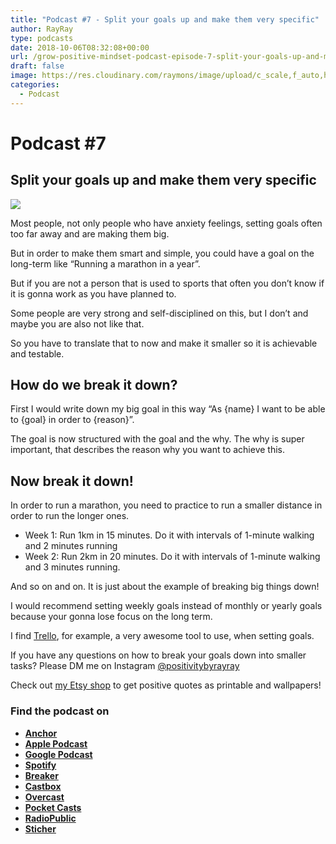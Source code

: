 ```yaml
---
title: "Podcast #7 - Split your goals up and make them very specific"
author: RayRay
type: podcasts
date: 2018-10-06T08:32:08+00:00
url: /grow-positive-mindset-podcast-episode-7-split-your-goals-up-and-make-them-very-specific/
draft: false
image: https://res.cloudinary.com/raymons/image/upload/c_scale,f_auto,h_1400,q_74,w_1400/v1538164339/byrayray/Split_your_goals_up_and_make_them_very_specific.jpg
categories:
  - Podcast
---
```



<!--more-->
# Podcast #7

## Split your goals up and make them very specific

![](https://res.cloudinary.com/raymons/image/upload/c_scale,f_auto,h_1400,q_74,w_1400/v1538164339/byrayray/Split_your_goals_up_and_make_them_very_specific.jpg)

<div class="progressive-iframe" data-src="https://anchor.fm/growpositivemindset/embed/episodes/7---Split-your-goals-up-and-make-them-very-specific-e2bm0k/a-a5ms0q"></div>

Most people, not only people who have anxiety feelings, setting goals often too far away and are making them big.

But in order to make them smart and simple, you could have a goal on the long-term like “Running a marathon in a year”.

But if you are not a person that is used to sports that often you don’t know if it is gonna work as you have planned to.

Some people are very strong and self-disciplined on this, but I don’t and maybe you are also not like that.

So you have to translate that to now and make it smaller so it is achievable and testable.

## How do we break it down?

First I would write down my big goal in this way “As {name} I want to be able to {goal} in order to {reason}”.

The goal is now structured with the goal and the why. The why is super important, that describes the reason why you want to achieve this.

## Now break it down!

In order to run a marathon, you need to practice to run a smaller distance in order to run the longer ones.

- Week 1: Run 1km in 15 minutes. Do it with intervals of 1-minute walking and 2 minutes running
- Week 2: Run 2km in 20 minutes. Do it with intervals of 1-minute walking and 3 minutes running.

And so on and on. It is just about the example of breaking big things down!

I would recommend setting weekly goals instead of monthly or yearly goals because your gonna lose focus on the long term.

I find [Trello](https://trello.com), for example, a very awesome tool to use, when setting goals.

If you have any questions on how to break your goals down into smaller tasks? Please DM me on Instagram [@positivitybyrayray](https://instagram.com/positivitybyrayray)

Check out [my Etsy shop](https://www.etsy.com/shop/PositivityByRayRay) to get positive quotes as printable and wallpapers!

### Find the podcast on
- [**Anchor**](https://anchor.fm/growpositivemindset)
- [**Apple Podcast**](https://itunes.apple.com/us/podcast/positivity-by-ray/id1425920642)
- [**Google Podcast**](https://www.google.com/podcasts?feed=aHR0cHM6Ly9hbmNob3IuZm0vcy8xODI0NTI4L3BvZGNhc3QvcnNz)
- [**Spotify**](https://open.spotify.com/show/6Y2fr3Uc03bkriRf4cC4LV)
- [**Breaker**](https://www.breaker.audio/positivity-by-ray)
- [**Castbox**](https://castbox.fm/channel/id1415080)
- [**Overcast**](https://overcast.fm/itunes1425920642/positivity-by-ray)
- [**Pocket Casts**](https://pca.st/61JW)
- [**RadioPublic**](https://play.radiopublic.com/positivity-by-ray-Wkdm1Y)
- [**Sticher**](https://www.stitcher.com/podcast/anchor-podcasts/positivity-by-ray)
